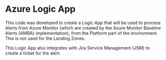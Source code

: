# Azure Logic App

This code was developed to create a Logic App that will be used to process Alerts from Azure Monitor (which are created by the Azure Monitor Baseline Alerts (AMBA) implementation), from the Platform part of the environment. This is not used for the Landing Zones.

This Logic App also integrates with Jira Service Management (JSM) to create a ticket for the alert.
